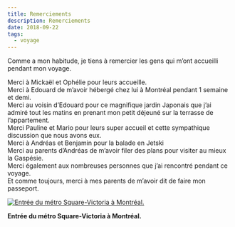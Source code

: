```yaml
---
title: Remerciements
description: Remerciements
date: 2018-09-22
tags:
  - voyage
---
```


Comme a mon habitude, je tiens à remercier les gens qui m’ont accueilli pendant mon voyage.

Merci à Mickaël et Ophélie pour leurs accueille.  
Merci à Edouard de m’avoir hébergé chez lui à Montréal pendant 1 semaine et demi.  
Merci au voisin d’Edouard pour ce magnifique jardin Japonais que j’ai admiré tout les matins en prenant mon petit déjeuné sur la terrasse de l’appartement.  
Merci Pauline et Mario pour leurs super accueil et cette sympathique discussion que nous avons eux.  
Merci à Andréas et Benjamin pour la balade en Jetski  
Merci au parents d’Andréas de m’avoir filer des plans pour visiter au mieux la Gaspésie.  
Merci également aux nombreuses personnes que j’ai rencontré pendant ce voyage.  
Et comme toujours, merci à mes parents de m’avoir dit de faire mon passeport.

 [![Entrée du métro Square-Victoria à Montréal.](IMG/18-08-28_16-28-54_2206.jpg?1680453810)](IMG/18-08-28_16-28-54_2206.jpg)

**Entrée du métro Square-Victoria à Montréal.**